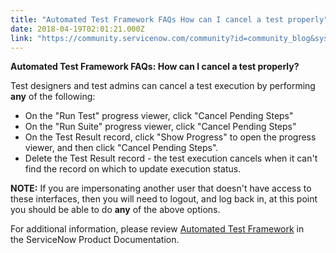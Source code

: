 ```yaml
---
title: "Automated Test Framework FAQs How can I cancel a test properly"
date: 2018-04-19T02:01:21.000Z
link: "https://community.servicenow.com/community?id=community_blog&sys_id=3e0ce7a5dbe553447b337a9e0f961992"
---
```

<p><strong>Automated Test Framework FAQs: How can I cancel a test properly?</strong></p>
<p>Test designers and test admins can cancel a test execution by performing <strong>any</strong> of the following:</p>
<ul><li>On the &#34;Run Test&#34; progress viewer, click &#34;Cancel Pending Steps&#34;</li><li>On the &#34;Run Suite&#34; progress viewer, click &#34;Cancel Pending Steps&#34;</li><li>On the Test Result record, click &#34;Show Progress&#34; to open the progress viewer, and then click &#34;Cancel Pending Steps&#34;.</li><li>Delete the Test Result record - the test execution cancels when it can&#39;t find the record on which to update execution status.</li></ul>
<p><strong>NOTE:</strong> If you are impersonating another user that doesn&#39;t have access to these interfaces, then you will need to logout, and log back in, at this point you should be able to do <strong>any</strong> of the above options.</p>
<p>For additional information, please review <a href="https://docs.servicenow.com/bundle/kingston-application-development/page/administer/auto-test-framework/concept/atf-overview.html" target="_blank" rel="nofollow">Automated Test Framework</a> in the ServiceNow Product Documentation.</p>
<p><strong> </strong></p>